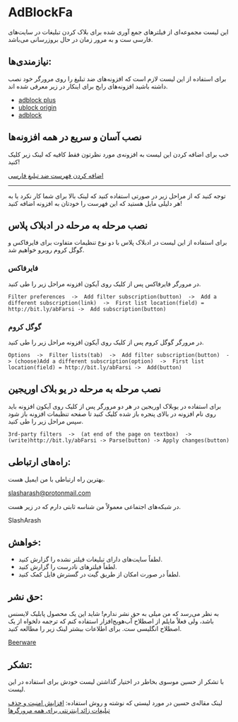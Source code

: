 # AdBlockFa

این لیست مجموعه‌ای از فیلترهای جمع آوری شده برای بلاک کردن تبلیغات در سایت‌های فارسی ست و به مرور زمان در حال بروزرسانی می‌باشد.

## نیازمندی‌ها:

برای استفاده از این لیست لازم است که افزونه‌های ضد تبلیغ را روی مرورگر خود نصب داشته باشید افزونه‌های رایج برای اینکار در زیر معرفی شده اند.

- [adblock plus](https://adblockplus.org/)
- [ublock origin](https://github.com/gorhill/uBlock/)
- [adblock](https://getadblock.com/)
## نصب آسان و سریع در همه افزونه‌ها
خب برای اضافه کردن این لیست به افزونه‌ی مورد نظرتون فقط کافیه که لینک زیر کلیک کنید!

[اضافه کردن فهرست ضد تبلیغ فارسی](https://cdn.rawgit.com/SlashArash/adblockfa/master/adblockfa.txt&title=AdBlockFarsi)

---
توجه کنید که از مراحل زیر در صورتی استفاده کنید که لینک بالا برای شما کار نکرد یا به هر دلیلی مایل هستید که این فهرست را خودتان به افزونه اضافه کنید!
## نصب مرحله به مرحله در ادبلاک پلاس
برای استفاده از این لیست در ادبلاک پلاس با دو نوع تنظیمات متفاوت برای فایرفاکس و گوگل کروم روبرو خواهیم شد.

### فایرفاکس
در مرورگر فایرفاکس پس از کلیک روی آیکون افزونه مراحل زیر را طی کنید.

	Filter preferences  ->  Add filter subscription(button)  ->  Add a different subscription(link)  ->  First list location(field) = http://bit.ly/abFarsi ->  Add subscription(button)
### گوگل کروم
در مرورگر گوگل کروم پس از کلیک روی آیکون افزونه مراحل زیر را طی کنید.

	Options  ->  Filter lists(tab)  ->  Add filter subscription(button)  -> (choose)Add a different subscription(option)  ->  First list location(field) = http://bit.ly/abFarsi ->  Add(button)
## نصب مرحله به مرحله در یو بلاک اوریجین
برای استفاده در یوبلاک اوریجین در هر دو مرورگر پس از کلیک روی آیکون افزونه باید روی نام افزونه در بالای پنجره باز شده کلیک کنید تا صفحه تنظیمات افزونه باز شود سپس مراحل زیر را طی کنید.

	3rd-party filters  ->  (at end of the page on textbox)  ->  (write)http://bit.ly/abFarsi -> Parse(button) -> Apply changes(button)


## راه‌های ارتباطی:

بهترین راه ارتباطی با من ایمیل هست.

slasharash@protonmail.com

در شبکه‌های اجتماعی معمولاً من شناسه ثابتی دارم که در زیر هست.

SlashArash

## خواهش:

- لطفاً سایت‌های دارای تبلیغات فیلتر نشده را گزارش کنید.
- لطفاً فیلترهای نادرست را گزارش کنید.
- لطفاً در صورت امکان از طریق گیت در گسترش فایل کمک کنید.

## حق نشر:
به نظر می‌رسد که من میلی به حق نشر ندارم! شاید این یک محصول پابلیک لایسنس باشد، ولی فعلاً مایلم از اصطلاح آب‌هویج‌افزار استفاده کنم که ترجمه دلخواه از یک اصطلاح انگلیسی ست. برای اطلاعات بیشتر لینک زیر را مطالعه کنید.

[Beerware](https://en.wikipedia.org/wiki/Beerware)

## تشکر:
با تشکر از حسین موسوی بخاطر در اختیار گذاشتن لیست خودش برای استفاده در این لیست.

لینک مقاله‌ی حسین در مورد لیستی که نوشته و روش استفاده: 
[افزایش امنیت و حذف تبلیغات زائد اینترنتی برای همه مرورگرها](http://secureweb.persianblog.ir/post/19/)